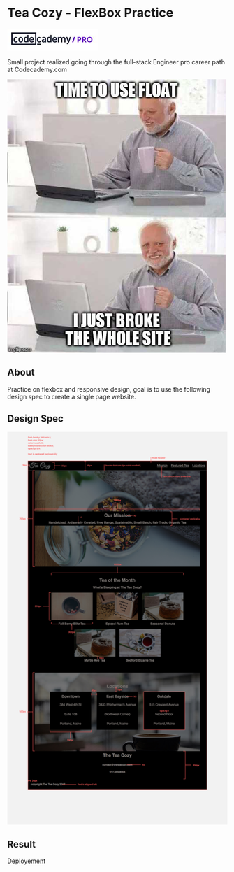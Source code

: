 # Tea Cozy - FlexBox Practice

![logo codecademy](./img/codecademy.JPG)

Small project realized going through the full-stack Engineer pro career path at Codecademy.com

![logo codecademy](./img/css-floats-broken-site.jpg)



## About

Practice on flexbox and responsive design, goal is to use the following design spec to create a single page website.

## Design Spec

![Design spec](./img/img-tea-cozy-redline.jpg)

## Result

[Deployement](https://maitre-pangolin.github.io/FlexBox_TeaCozy/)